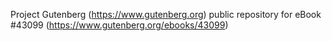 Project Gutenberg (https://www.gutenberg.org) public repository for eBook #43099 (https://www.gutenberg.org/ebooks/43099)

